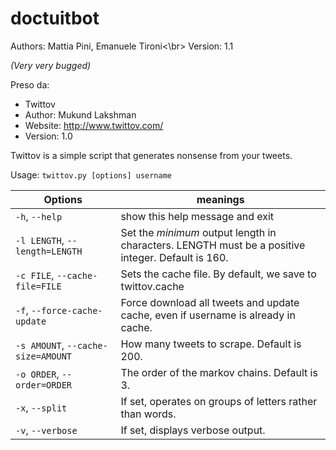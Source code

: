 doctuitbot
==========

Authors: Mattia Pini, Emanuele Tironi<\br>
Version: 1.1

_(Very very bugged)_

Preso da: 
- Twittov
 - Author: Mukund Lakshman
 - Website: http://www.twittov.com/
 - Version: 1.0

Twittov is a simple script that generates nonsense from your tweets.

Usage: `twittov.py [options] username`

Options | meanings
-------------|------------
`-h`, `--help` | show this help message and exit
`-l LENGTH`, `--length=LENGTH` | Set the *minimum* output length in characters. LENGTH must be a positive integer. Default is 160.
`-c FILE`, `--cache-file=FILE` | Sets the cache file. By default, we save to twittov.cache
`-f`, `--force-cache-update` | Force download all tweets and update cache, even if username is already in cache.
`-s AMOUNT`, `--cache-size=AMOUNT` | How many tweets to scrape. Default is 200.
`-o ORDER`, `--order=ORDER` | The order of the markov chains. Default is 3.
`-x`, `--split` | If set, operates on groups of letters rather than words.
`-v`, `--verbose` | If set, displays verbose output.
